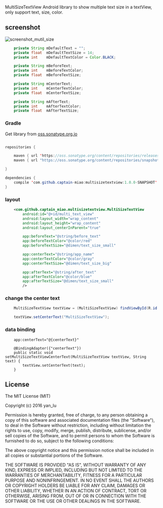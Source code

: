 MultiSizeTextView
Android library to show multiple text size in a textView, only support text, size, color.

## screenshot
![screenshot_mutil_size](https://raw.githubusercontent.com/captain-miao/me.github.com/master/jpg/screenshot_mutil_size.gif "screenshot_mutil_size")



```java
    private String mDefaultText = "";
    private float  mDefaultTextSize = 14;
    private int    mDefaultTextColor = Color.BLACK;

    private String mBeforeText;
    private int    mBeforeTextColor;
    private float  mBeforeTextSize;

    private String mCenterText;
    private int    mCenterTextColor;
    private float  mCenterTextSize;

    private String mAfterText;
    private int    mAfterTextColor;
    private float  mAfterTextSize;
```
### Gradle
Get library from  [oss.sonatype.org.io](https://oss.sonatype.org/content/repositories/snapshots)
```java

repositories {

    maven { url 'https://oss.sonatype.org/content/repositories/releases' }
    maven { url "https://oss.sonatype.org/content/repositories/snapshots" }

}

dependencies {
    compile 'com.github.captain-miao:multisizetextview:1.0.0-SNAPSHOT'
}

```
### layout
```xml
    <com.github.captain_miao.multisizetextview.MultiSizeTextView
        android:id="@+id/multi_text_view"
        android:layout_width="wrap_content"
        android:layout_height="wrap_content"
        android:layout_centerInParent="true"

        app:beforeText="@string/before_text"
        app:beforeTextColor="@color/red"
        app:beforeTextSize="@dimen/text_size_small"

        app:centerText="@string/app_name"
        app:centerTextColor="@color/gray"
        app:centerTextSize="@dimen/text_size_big"

        app:afterText="@string/after_text"
        app:afterTextColor="@color/blue"
        app:afterTextSize="@dimen/text_size_small"
        />
```
### change the center text
```java
    MultiSizeTextView textView = (MultiSizeTextView) findViewById(R.id.multi_text_view);

    textView.setCenterText("MultiSizeTextView");
```

### data binding
```
    app:centerText="@{centerText}"

    @BindingAdapter({"centerText"})
    public static void setMultiSizeTextViewCenterText(MultiSizeTextView textView, String text) {
        textView.setCenterText(text);
    }
```

## License
The MIT License (MIT)

Copyright (c) 2016 yan_lu

Permission is hereby granted, free of charge, to any person obtaining a copy
of this software and associated documentation files (the "Software"), to deal
in the Software without restriction, including without limitation the rights
to use, copy, modify, merge, publish, distribute, sublicense, and/or sell
copies of the Software, and to permit persons to whom the Software is
furnished to do so, subject to the following conditions:

The above copyright notice and this permission notice shall be included in all
copies or substantial portions of the Software.

THE SOFTWARE IS PROVIDED "AS IS", WITHOUT WARRANTY OF ANY KIND, EXPRESS OR
IMPLIED, INCLUDING BUT NOT LIMITED TO THE WARRANTIES OF MERCHANTABILITY,
FITNESS FOR A PARTICULAR PURPOSE AND NONINFRINGEMENT. IN NO EVENT SHALL THE
AUTHORS OR COPYRIGHT HOLDERS BE LIABLE FOR ANY CLAIM, DAMAGES OR OTHER
LIABILITY, WHETHER IN AN ACTION OF CONTRACT, TORT OR OTHERWISE, ARISING FROM,
OUT OF OR IN CONNECTION WITH THE SOFTWARE OR THE USE OR OTHER DEALINGS IN THE
SOFTWARE.
